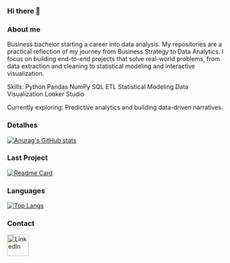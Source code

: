 ### Hi there 👋

### About me
Business bachelor starting a career into data analysis.
My repositories are a practical reflection of my journey from Business Strategy to Data Analytics. I focus on building end-to-end projects that solve real-world problems, from data extraction and cleaning to statistical modeling and interactive visualization.

Skills: Python Pandas NumPy SQL ETL Statistical Modeling Data Visualization Looker Studio

Currently exploring: Predictive analytics and building data-driven narratives.

### Detalhes
[![Anurag's GitHub stats](https://github-readme-stats.vercel.app/api?username=marinafso)](https://github.com/anuraghazra/github-readme-stats)

### Last Project
[![Readme Card](https://github-readme-stats.vercel.app/api/pin/?username=marinafso&repo=Tik-Tok-Project)](https://github.com/anuraghazra/github-readme-stats)

### Languages

[![Top Langs](https://github-readme-stats.vercel.app/api/top-langs/?username=marinafso)](https://github.com/anuraghazra/github-readme-stats)

### Contact

[<img src='https://img.shields.io/badge/LinkedIn-0077B5?style=for-the-badge&logo=linkedin&logoColor=white' alt='LinkedIn' height='50'>](https://www.linkedin.com/in/marinafsoliveira/)
<!--
**marinafso/marinafso** is a ✨ _special_ ✨ repository because its `README.md` (this file) appears on your GitHub profile.

Here are some ideas to get you started:

- 🔭 I’m currently working on ...
- 🌱 I’m currently learning ...
- 👯 I’m looking to collaborate on ...
- 🤔 I’m looking for help with ...
- 💬 Ask me about ...
- 📫 How to reach me: ...
- 😄 Pronouns: ...
- ⚡ Fun fact: ...
-->
